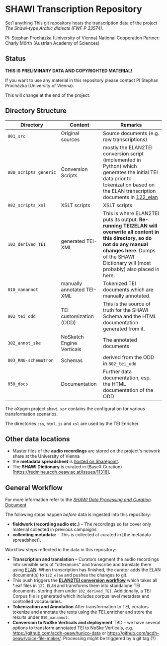 # SHAWI Transcription Repository
Set1
anything
This git repository hosts the transcription data of the project *The Shawi-type Arabic dialects (FWF P 33574)*.

PI: Stephan Procházka (University of Vienna)
National Cooperation Partner: Charly Mörth (Austrian Academy of Sciences)

## Status

**THIS IS PRELIMINARY DATA AND COPYRIGHTED MATERIAL!**

If you want to use any material in this repository please contact PI Stephan Procházka (University of Vienna).

This will change at the end of the project.

## Directory Structure

| Directory             | Content                    | Remarks                                                                                                                                                                                                                     |
| --------------------- | -------------------------- | --------------------------------------------------------------------------------------------------------------------------------------------------------------------------------------------------------------------------- |
| `001_src`             | Original sources           | Source documents (e.g. raw transcriptions)                                                                                                                                                                                  |
| `080_scripts_generic` | Conversion Scripts         | mostly the ELAN2TEI conversion script (implemented in Python) which generates the initial TEI data prior to tokenization based on the ELAN transcription documents in [122_elan](122_elan)                                  |
| `082_scripts_xsl`     | XSLT scripts               | XSLT scripts                                                                                                                                                                                                                |
| `102_derived_TEI`     | generated TEI-XML          | This is where ELAN2TEI puts its output. **Re-running TEI2ELAN will overwrite all content in this directory, so do not do any manual changes here.** Dumps of the SHAWI Dictionary will (most probably) also placed in here. |
| `010_manannot`        | manually annotated TEI-XML | Tokenized TEI documents which are manually annotated.                                                                                                                                                                       |
| `802_tei_odd`         | TEI customization (ODD)    | This is the source of truth for the SHAWI Schema and the HTML documentation generated from it.                                                                                                                              |
| `302_annot_ske`       | NoSketch Engine Verticals  | The annotated documents                                                                                                                                                                                                     |
| `803_RNG-schematron`  | Schemas                    | derived from the ODD in `802_tei_odd`                                                                                                                                                                                       |
| `850_docs`            | Documentation              | Further data documentation, esp. the HTML documentation of the ODD                                                                                                                                                          |

The oXygen project `shawi.xpr` contains the configuration for various transformation scenarios.

The directories `css`, `html`, `js` and `xsl` are used by the TEI Enricher.

## Other data locations

* Master files of the **audio recordings** are stored on the project's network share at the University of Vienna
* the **metadata spreadsheet** is [hosted on Sharepoint](https://oeawacat.sharepoint.com/sites/ACDH-CH_p_ShawiTypeArabicDialects_Shawi/_layouts/15/Doc.aspx?sourcedoc={F01FF43B-2409-4E31-A5BF-653E0559B160}&file=SHAWI%20Recordings.xlsx&action=default&mobileredirect=true&cid=f7311564-c2b6-4b08-9a52-468547688408).
* The **SHAWI Dictionary** is curated in (BaseX Curation)[https://redmine.acdh.oeaw.ac.at/issues/11318].

## General Workflow

For more information refer to the [*SHAWI Data Processing and Curation* Document](https://oeawacat.sharepoint.com/:w:/r/sites/ACDH-CH_p_ShawiTypeArabicDialects_Shawi/_layouts/15/Doc.aspx?sourcedoc=%7B2C46C1F7-110E-4BB9-981D-A068086B9767%7D&file=Data_Curation_and_Processing_Handbook_Template.docx&action=default&mobileredirect=true&cid=17912ea5-8f1f-4b88-ba45-43b73373ecfd)

The following steps happen _before_ data is ingested into this repository:

* **fieldwork (recording audio etc.)** – The recordings so far cover only material collected in previous campaigns
* **collecting metadata:** – This is collected at curated in [the metadata spreadsheet].

Workflow steps reflected in the data in this repository:

* **Transcription and translation** – Curators segment the audio recordings into sensible sets of "utterances" and transcribe and translate them using [ELAN](https://archive.mpi.nl/tla/elan). When transcription has finished, the curator adds the ELAN document(s) to `122_elan` and pushes the changes to git.
* This push triggers the **[ELAN2TEI conversion workflow](elan2tei)** which takes all *.eaf files in `122_ELAN` and transforms them into standalone TEI documents, storing them under `102_derived_TEI`. Additionally, a TEI Corpus file is generated which includes corpus level metadata and controlled vocabularies.
* **Tokenization and Annotation** After transformation to TEI, curators tokenize and annotate the texts using the TEI\_enricher and store the results under ``010_manannot``.
* **Conversion to NoSke Verticals and deployment** TBD – we have several options to transform annotated TEI to NoSke Verticals, e.g. https://github.com/acdh-oeaw/tunico-data or https://github.com/acdh-oeaw/voice-file-maker/. Processing might be triggered by a git tag (?)


